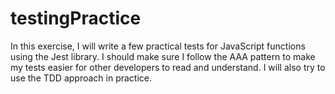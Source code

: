 # testingPractice
In this exercise, I will write a few practical tests for JavaScript functions using the Jest library. I should make sure I follow the AAA pattern to make my tests easier for other developers to read and understand. I will also try to use the TDD approach in practice.
